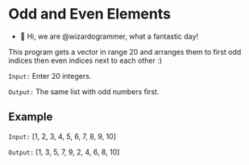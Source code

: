 # Odd and Even Elements
- 👋 Hi, we are @wizardogrammer, what a fantastic day!

This program gets a vector in range 20 and arranges them to first odd indices then even indices next to each other :)

`Input:` Enter 20 integers.

`Output:` The same list with odd numbers first.


## Example

`Input:` [1, 2, 3, 4, 5, 6, 7, 8, 9, 10]

`Output:` [1, 3, 5, 7, 9, 2, 4, 6, 8, 10]
